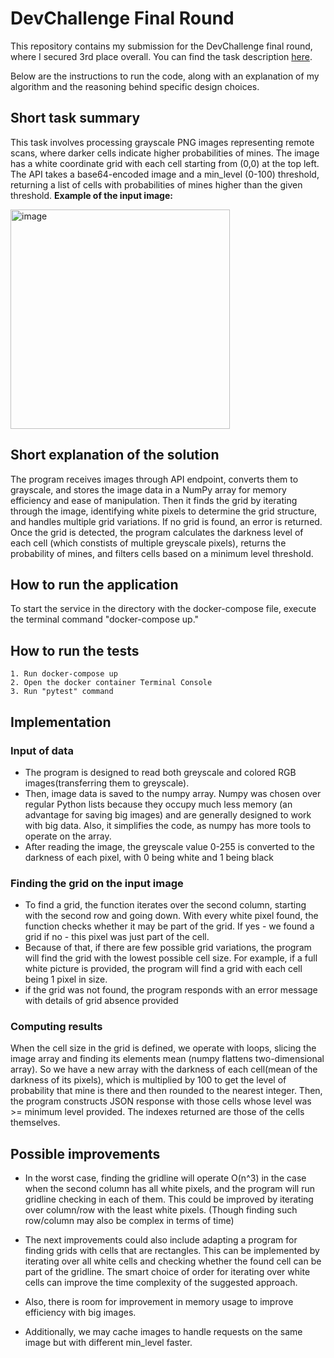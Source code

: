 # DevChallenge Final Round
This repository contains my submission for the DevChallenge final round, where I secured 3rd place overall. You can find the task description [here](https://docs.google.com/document/d/1QuUdFZ3fPTpMuq6sk1urZyVMuxt4nTVOD9-z69jk2M4/edit). 

Below are the instructions to run the code, along with an explanation of my algorithm and the reasoning behind specific design choices.
## Short task summary
This task involves processing grayscale PNG images representing remote scans, where darker cells indicate higher probabilities of mines. The image has a white coordinate grid with each cell starting from (0,0) at the top left. The API takes a base64-encoded image and a min_level (0-100) threshold, returning a list of cells with probabilities of mines higher than the given threshold.
**Example of the input image:**

<img width="351" alt="image" src="https://github.com/user-attachments/assets/464c0ccf-a3ce-4eb6-9932-26b69e9dcbd0">


## Short explanation of the solution
The program receives images through API endpoint, converts them to grayscale, and stores the image data in a NumPy array for memory efficiency and ease of manipulation. Then it finds the grid by iterating through the image, identifying white pixels to determine the grid structure, and handles multiple grid variations. If no grid is found, an error is returned. Once the grid is detected, the program calculates the darkness level of each cell (which constists of multiple greyscale pixels), returns the probability of mines, and filters cells based on a minimum level threshold.



##  How to run the application
To start the service in the directory with the docker-compose file, execute the terminal command "docker-compose up."
##  How to run the tests
    1. Run docker-compose up
    2. Open the docker container Terminal Console
    3. Run "pytest" command

## Implementation

### Input of data
- The program is designed to read both greyscale and colored RGB images(transferring them to greyscale).
- Then, image data is saved to the numpy array. Numpy was chosen over regular Python lists because
they occupy much less memory (an advantage for saving big images) and are generally designed to work with big data.
Also, it simplifies the code, as numpy has more tools to operate on the array.
- After reading the image, the greyscale value 0-255 is converted to the darkness of each pixel, with 0 being white and 1 being black
### Finding the grid on the input image
- To find a grid, the function iterates over the second column, starting with the second row and going down. With every white pixel found, the function checks whether it may be part of the grid. If yes - we found a grid if no -
this pixel was just part of the cell.
- Because of that, if there are few possible grid variations, the program will find the grid with the lowest possible cell size. For example, if a full white picture is provided, the program will find a grid with each cell being 1 pixel in size.
- if the grid was not found, the program responds with an error message with details of grid absence provided
### Computing results
When the cell size in the grid is defined, we operate with loops, slicing the image array and finding its elements mean (numpy flattens two-dimensional array). So we have a new array with the darkness of each cell(mean of the darkness of its pixels), which is multiplied by 100 to get the level of probability that mine is there and then rounded to the nearest integer. Then, the program constructs JSON response with those cells whose level was >= minimum level provided. The indexes returned are those of the cells themselves.

## Possible improvements
- In the worst case, finding the gridline will operate O(n^3) in the case when the second column has all white pixels, and the program will run gridline checking in each of them. This could be improved by iterating over column/row with the least white pixels. (Though finding such row/column may also be complex in terms of time)

- The next improvements could also include adapting a program for finding grids with cells that are rectangles. This can be implemented by iterating over all white cells and checking whether the found cell can be part of the gridline. The smart choice of order for iterating over white cells can improve the time complexity of the suggested approach.

- Also, there is room for improvement in memory usage to improve efficiency with big images.

- Additionally, we may cache images to handle requests on the same image but with different min_level faster.

